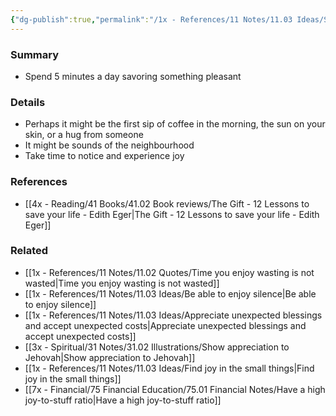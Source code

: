 ```yaml
---
{"dg-publish":true,"permalink":"/1x - References/11 Notes/11.03 Ideas/Spend 5 minutes a day savoring something/","title":"Spend 5 minutes a day savoring something","noteIcon":""}
---
```



### Summary
- Spend 5 minutes a day savoring something pleasant

### Details
- Perhaps it might be the first sip of coffee in the morning, the sun on your skin, or a hug from someone
- It might be sounds of the neighbourhood
- Take time to notice and experience joy

### References
- [[4x - Reading/41 Books/41.02 Book reviews/The Gift - 12 Lessons to save your life - Edith Eger\|The Gift - 12 Lessons to save your life - Edith Eger]]

### Related
- [[1x - References/11 Notes/11.02 Quotes/Time you enjoy wasting is not wasted\|Time you enjoy wasting is not wasted]]
- [[1x - References/11 Notes/11.03 Ideas/Be able to enjoy silence\|Be able to enjoy silence]]
- [[1x - References/11 Notes/11.03 Ideas/Appreciate unexpected blessings and accept unexpected costs\|Appreciate unexpected blessings and accept unexpected costs]]
- [[3x - Spiritual/31 Notes/31.02 Illustrations/Show appreciation to Jehovah\|Show appreciation to Jehovah]]
- [[1x - References/11 Notes/11.03 Ideas/Find joy in the small things\|Find joy in the small things]]
- [[7x - Financial/75 Financial Education/75.01 Financial Notes/Have a high joy-to-stuff ratio\|Have a high joy-to-stuff ratio]]